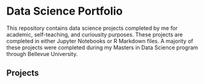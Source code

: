 # Data Science Portfolio
This repository contains data science projects completed by me for academic, self-teaching, and curiousity purposes. These projects are completed in either Jupyter Notebooks or R Markdown files.
A majority of these projects were completed during my Masters in Data Science program through Bellevue University.

## Projects
